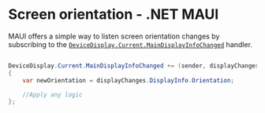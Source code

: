 # Screen orientation - .NET MAUI

MAUI offers a simple way to listen screen orientation changes by subscribing to the [`DeviceDisplay.Current.MainDisplayInfoChanged`](https://learn.microsoft.com/en-us/dotnet/maui/platform-integration/device/display) handler.

```csharp

DeviceDisplay.Current.MainDisplayInfoChanged += (sender, displayChanges) =>
{
    var newOrientation = displayChanges.DisplayInfo.Orientation;

    //Apply any logic
};

```
